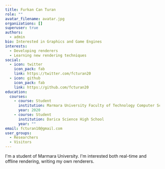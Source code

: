 ```yaml
---
title: Furkan Can Turan
role: ""
avatar_filename: avatar.jpg
organizations: []
superuser: true
authors:
  - admin
bio: Interested in Graphics and Game Engines
interests:
  - Developing renderers
  - Learning new rendering techniques
social:
  - icon: twitter
    icon_pack: fab
    link: https://twitter.com/fcturan20
  - icon: github
    icon_pack: fab
    link: https://github.com/fcturan20
education:
  courses:
    - course: Student
      institution: Marmara University Faculty of Technology Computer Science
      year: 2020
    - course: Student
      institution: Darica Science High School
      year: ""
email: fcturan10@gmail.com
user_groups:
  - Researchers
  - Visitors
---
```

I'm a student of Marmara University. I'm interested both real-time and offline rendering, writing my own renderers.